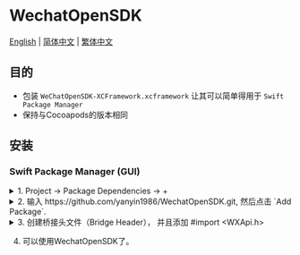 # WechatOpenSDK

[English](README.md) | [简体中文](README_zh-CHS.md) | [繁体中文](README_zh-CHT.md)

## 目的

- 包装 `WeChatOpenSDK-XCFramework.xcframework` 让其可以简单得用于 `Swift Package Manager`
- 保持与Cocoapods的版本相同

## 安装
### Swift Package Manager (GUI)


<details><summary> 1. Project -> Package Dependencies -> + </summary>
<p>
<img width="580" alt="image" src="https://user-images.githubusercontent.com/1109143/229008330-c7080531-55ac-4431-8748-bd6ab314d990.png">
</p>
</details> 

 
<details><summary> 2. 输入 https://github.com/yanyin1986/WechatOpenSDK.git, 然后点击 `Add Package`. </summary>
<p>
<img width="580" alt="image" src="https://user-images.githubusercontent.com/1109143/229008672-1144a5f7-4099-4ac0-ae4a-8c75cac4eec5.png">
</p>
</details> 


<details><summary> 3. 创建桥接头文件（Bridge Header）， 并且添加 #import &lt;WXApi.h&gt; </summary>
<p>
<img width="580" alt="image" src="https://user-images.githubusercontent.com/1109143/229009112-e5474e69-eef8-43f3-95d1-c6bbf9502ba2.png">
</p>
</details> 


4. 可以使用WechatOpenSDK了。
